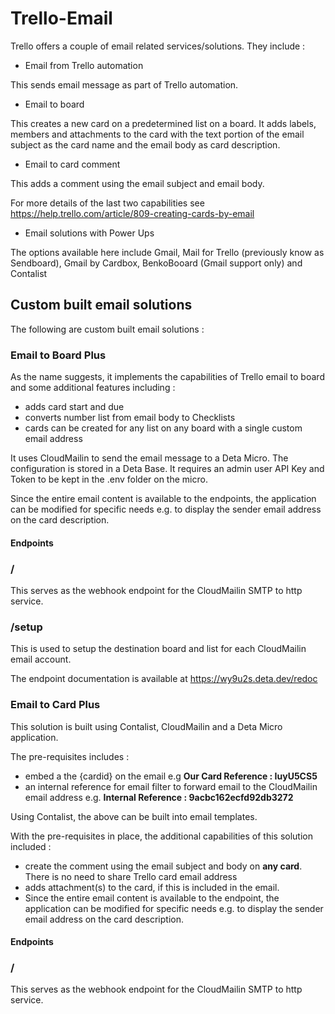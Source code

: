 # Trello-Email

Trello offers a couple of email related services/solutions. They include :

- Email from Trello automation

This sends email message as part of Trello automation.

- Email to board

This creates a new card on a predetermined list on a board. It adds labels, members and attachments to the card with the text portion of the email subject as the card name and the email body as card description.

- Email to card comment

This adds a comment using the email subject and email body.

For more details of the last two capabilities see https://help.trello.com/article/809-creating-cards-by-email

- Email solutions with Power Ups

The options available here include Gmail, Mail for Trello (previously know as Sendboard), Gmail by Cardbox, BenkoBooard (Gmail support only) and Contalist

## Custom built email solutions

The following are custom built email solutions :

### Email to Board Plus

As the name suggests, it implements the capabilities of Trello email to board and some additional features including :

- adds card start and due
- converts number list from email body to Checklists
- cards can be created for any list on any board with a single custom email address

It uses CloudMailin to send the email message to a Deta Micro. The configuration is stored in a Deta Base. It requires an admin user API Key and Token to be kept in the .env folder on the micro.

Since the entire email content is available to the endpoints, the application can be modified for specific needs e.g. to display the sender email address on the card description.

#### Endpoints

### /

This serves as the webhook endpoint for the CloudMailin SMTP to http service.

### /setup

This is used to setup the destination board and list for each CloudMailin email account.

The endpoint documentation is available at https://wy9u2s.deta.dev/redoc

### Email to Card Plus

This solution is built using Contalist, CloudMailin and a Deta Micro application.

The pre-requisites includes :
- embed a the {cardid} on the email e.g **Our Card Reference : IuyU5CS5**
- an internal reference for email filter to forward email to the CloudMailin email address e.g. **Internal Reference : 9acbc162ecfd92db3272**

Using Contalist, the above can be built into email templates.

With the pre-requisites in place, the additional capabilities of this solution included :
- create the comment using the email subject and body on **any card**. There is no need to share Trello card email address
- adds attachment(s) to the card, if this is included in the email.
- Since the entire email content is available to the endpoint, the application can be modified for specific needs e.g. to display the sender email address on the card description.

#### Endpoints

### /

This serves as the webhook endpoint for the CloudMailin SMTP to http service.
